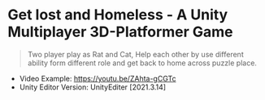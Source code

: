 # Get lost and Homeless - A Unity Multiplayer 3D-Platformer Game
>Two player play as Rat and Cat, Help each other by use different ability form different role and get back to home across puzzle place.

- Video Example: https://youtu.be/ZAhta-gCGTc
- Unity Editor Version: UnityEditer [2021.3.14]
